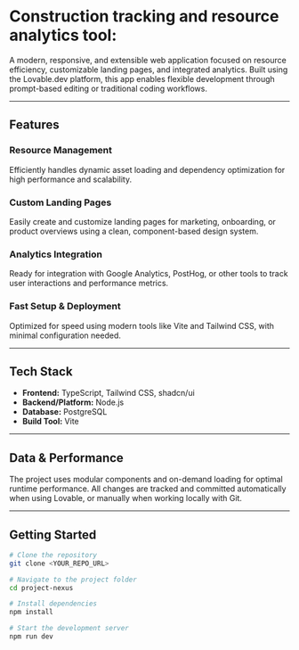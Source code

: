 # Construction tracking and resource analytics tool:

A modern, responsive, and extensible web application focused on resource efficiency, customizable landing pages, and integrated analytics. Built using the Lovable.dev platform, this app enables flexible development through prompt-based editing or traditional coding workflows.

---

## Features

### Resource Management  
Efficiently handles dynamic asset loading and dependency optimization for high performance and scalability.

### Custom Landing Pages  
Easily create and customize landing pages for marketing, onboarding, or product overviews using a clean, component-based design system.

### Analytics Integration  
Ready for integration with Google Analytics, PostHog, or other tools to track user interactions and performance metrics.

### Fast Setup & Deployment  
Optimized for speed using modern tools like Vite and Tailwind CSS, with minimal configuration needed.

---

## Tech Stack

- **Frontend:** TypeScript, Tailwind CSS, shadcn/ui  
- **Backend/Platform:** Node.js 
- **Database:** PostgreSQL  
- **Build Tool:** Vite

---

## Data & Performance

The project uses modular components and on-demand loading for optimal runtime performance. All changes are tracked and committed automatically when using Lovable, or manually when working locally with Git.

---

## Getting Started

```bash
# Clone the repository
git clone <YOUR_REPO_URL>

# Navigate to the project folder
cd project-nexus

# Install dependencies
npm install

# Start the development server
npm run dev

